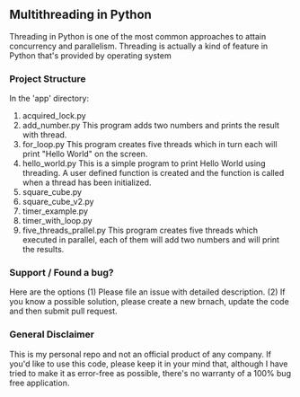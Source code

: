 ## Multithreading in Python

Threading in Python is one of the most common approaches to attain concurrency and parallelism. Threading is actually a kind of feature in Python that's provided by operating system 

### Project Structure

In the 'app' directory:
1) acquired_lock.py	
2) add_number.py
This program adds two numbers and prints the result with thread.
3) for_loop.py
This program creates five threads which in turn each will print "Hello World" on the screen.
4) hello_world.py
This is a simple program to print Hello World using threading. A user defined function is created and the function is called when a thread has been initialized.
5) square_cube.py
6) square_cube_v2.py
7) timer_example.py
8) timer_with_loop.py
9) five_threads_prallel.py
This program creates five threads which executed in parallel, each of them will add two numbers and will print the results.

### Support / Found a bug?
Here are the options
  (1) Please file an issue with detailed description.
  (2) If you know a possible solution, please create a new brnach, update the code and then submit pull request.
  
### General Disclaimer 
This is my personal repo and not an official product of any company. If you'd like to use this code, please keep it in your mind that, although I have tried to make it as error-free as possible, there's no warranty of a 100% bug free application. 
